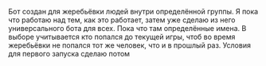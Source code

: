 Бот создан для жеребьёвки людей внутри определённой группы. Я пока что работаю над тем, как это работает, затем
 уже сделаю из него универсального бота для всех. Пока что там определённые имена. В выборе учитывается кто попался до текущей игры, чтоб во время жеребьёвки не попался тот же человек, что и в прошлый раз. Условия для первого запуска сделаю потом
